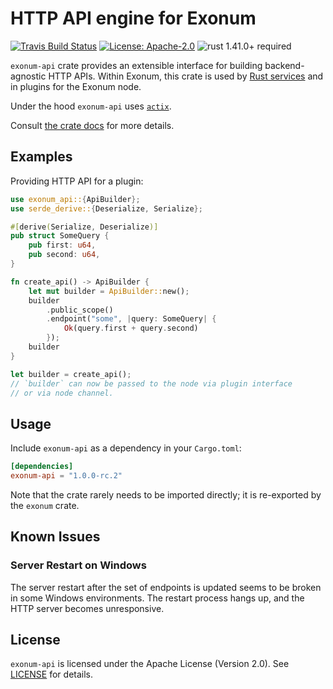 # HTTP API engine for Exonum

[![Travis Build Status](https://img.shields.io/travis/exonum/exonum/master.svg?label=Linux%20Build)](https://travis-ci.com/exonum/exonum)
[![License: Apache-2.0](https://img.shields.io/github/license/exonum/exonum.svg)](https://github.com/exonum/exonum/blob/master/LICENSE)
![rust 1.41.0+ required](https://img.shields.io/badge/rust-1.41.0+-blue.svg?label=Required%20Rust)

`exonum-api` crate provides an extensible interface for building backend-agnostic
HTTP APIs.
Within Exonum, this crate is used by [Rust services][rust-runtime] and in
plugins for the Exonum node.

Under the hood `exonum-api` uses [`actix`].

Consult [the crate docs](https://docs.rs/exonum-api) for more details.

## Examples

Providing HTTP API for a plugin:

```rust
use exonum_api::{ApiBuilder};
use serde_derive::{Deserialize, Serialize};

#[derive(Serialize, Deserialize)]
pub struct SomeQuery {
    pub first: u64,
    pub second: u64,
}

fn create_api() -> ApiBuilder {
    let mut builder = ApiBuilder::new();
    builder
        .public_scope()
        .endpoint("some", |query: SomeQuery| {
            Ok(query.first + query.second)
        });
    builder
}

let builder = create_api();
// `builder` can now be passed to the node via plugin interface
// or via node channel.
```

## Usage

Include `exonum-api` as a dependency in your `Cargo.toml`:

```toml
[dependencies]
exonum-api = "1.0.0-rc.2"
```

Note that the crate rarely needs to be imported directly; it is re-exported
by the `exonum` crate.

## Known Issues

### Server Restart on Windows

The server restart after the set of endpoints is updated seems to be broken
in some Windows environments. The restart process hangs up,
and the HTTP server becomes unresponsive.

## License

`exonum-api` is licensed under the Apache License (Version 2.0).
See [LICENSE](LICENSE) for details.

[`actix`]: https://crates.io/crates/actix
[rust-runtime]: ../../runtimes/rust
